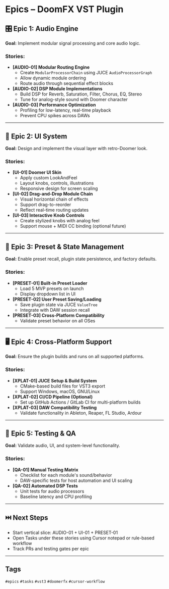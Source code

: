 # **Epics – DoomFX VST Plugin**

## **🎛 Epic 1: Audio Engine**

**Goal:** Implement modular signal processing and core audio logic.

### **Stories:**

* **\[AUDIO-01\] Modular Routing Engine**  
  * Create `ModularProcessorChain` using JUCE `AudioProcessorGraph`  
  * Allow dynamic module ordering  
  * Route audio through sequential effect blocks  
* **\[AUDIO-02\] DSP Module Implementations**  
  * Build DSP for Reverb, Saturation, Filter, Chorus, EQ, Stereo  
  * Tune for analog-style sound with Doomer character  
* **\[AUDIO-03\] Performance Optimization**  
  * Profiling for low-latency, real-time playback  
  * Prevent CPU spikes across DAWs

---

## **🎨 Epic 2: UI System**

**Goal:** Design and implement the visual layer with retro-Doomer look.

### **Stories:**

* **\[UI-01\] Doomer UI Skin**  
  * Apply custom LookAndFeel  
  * Layout knobs, controls, illustrations  
  * Responsive design for screen scaling  
* **\[UI-02\] Drag-and-Drop Module Chain**  
  * Visual horizontal chain of effects  
  * Support drag-to-reorder  
  * Reflect real-time routing updates  
* **\[UI-03\] Interactive Knob Controls**  
  * Create stylized knobs with analog feel  
  * Support mouse \+ MIDI CC binding (optional future)

---

## **💾 Epic 3: Preset & State Management**

**Goal:** Enable preset recall, plugin state persistence, and factory defaults.

### **Stories:**

* **\[PRESET-01\] Built-in Preset Loader**  
  * Load 5 MVP presets on launch  
  * Display dropdown list in UI  
* **\[PRESET-02\] User Preset Saving/Loading**  
  * Save plugin state via JUCE `ValueTree`  
  * Integrate with DAW session recall  
* **\[PRESET-03\] Cross-Platform Compatibility**  
  * Validate preset behavior on all OSes

---

## **🖥️ Epic 4: Cross-Platform Support**

**Goal:** Ensure the plugin builds and runs on all supported platforms.

### **Stories:**

* **\[XPLAT-01\] JUCE Setup & Build System**  
  * CMake-based build files for VST3 export  
  * Support Windows, macOS, GNU/Linux  
* **\[XPLAT-02\] CI/CD Pipeline (Optional)**  
  * Set up GitHub Actions / GitLab CI for multi-platform builds  
* **\[XPLAT-03\] DAW Compatibility Testing**  
  * Validate functionality in Ableton, Reaper, FL Studio, Ardour

---

## **🧪 Epic 5: Testing & QA**

**Goal:** Validate audio, UI, and system-level functionality.

### **Stories:**

* **\[QA-01\] Manual Testing Matrix**  
  * Checklist for each module's sound/behavior  
  * DAW-specific tests for host automation and UI scaling  
* **\[QA-02\] Automated DSP Tests**  
  * Unit tests for audio processors  
  * Baseline latency and CPU profiling

---

## **⏭️ Next Steps**

* Start vertical slice: AUDIO-01 \+ UI-01 \+ PRESET-01  
* Open Tasks under these stories using Cursor notepad or rule-based workflow  
* Track PRs and testing gates per epic

---

## **Tags**

`#epics` `#tasks` `#vst3` `#doomerfx` `#cursor-workflow`

